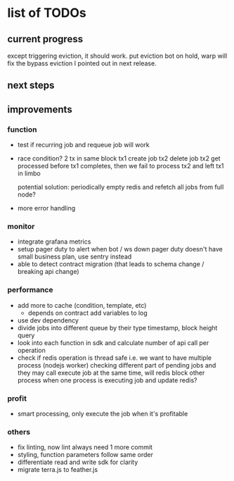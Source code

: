 # list of TODOs

## current progress
except triggering eviction, it should work.
    put eviction bot on hold, warp will fix the bypass eviction I pointed out in next release.

## next steps

## improvements
### function
- test if recurring job and requeue job will work
- race condition?
    2 tx in same block
    tx1 create job
    tx2 delete job
    tx2 get processed before tx1 completes, then we fail to process tx2 and left tx1 in limbo

    potential solution: periodically empty redis and refetch all jobs from full node?
- more error handling

### monitor
- integrate grafana metrics
- setup pager duty to alert when bot / ws down
    pager duty doesn't have small business plan, use sentry instead
- able to detect contract migration (that leads to schema change / breaking api change)

### performance
- add more to cache (condition, template, etc)
    - depends on contract add variables to log
- use dev dependency
- divide jobs into different queue by their type
    timestamp, block height
    query
- look into each function in sdk and calculate number of api call per operation
- check if redis operation is thread safe
    i.e. we want to have multiple process (nodejs worker) checking different part of pending jobs and they may call execute job at the same time, will redis block other process when one process is executing job and update redis?

### profit
- smart processing, only execute the job when it's profitable

### others
- fix linting, now lint always need 1 more commit
- styling, function parameters follow same order
- differentiate read and write sdk for clarity
- migrate terra.js to feather.js
